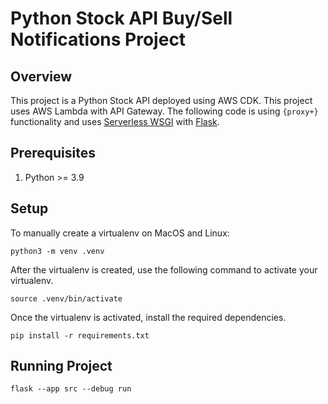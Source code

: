 # Python Stock API Buy/Sell Notifications Project

## Overview

This project is a Python Stock API deployed using AWS CDK. This project uses AWS Lambda with API Gateway. The following code is using `{proxy+}` functionality and uses [Serverless WSGI](https://www.serverless.com/plugins/serverless-wsgi) with [Flask](https://flask.palletsprojects.com/en/2.3.x/).

## Prerequisites

1. Python >= 3.9

## Setup

To manually create a virtualenv on MacOS and Linux:

```
python3 -m venv .venv
```

After the virtualenv is created, use the following
command to activate your virtualenv.

```
source .venv/bin/activate
```

Once the virtualenv is activated, install the required dependencies.

```
pip install -r requirements.txt
```

## Running Project
```
flask --app src --debug run
```